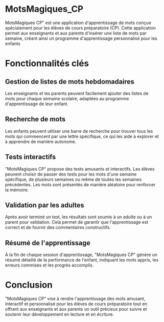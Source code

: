 # MotsMagiques_CP
MotsMagiques CP" est une application d'apprentissage de mots conçue spécialement pour les élèves de cours préparatoire (CP). Cette application permet aux enseignants et aux parents d'insérer une liste de mots par semaine, créant ainsi un programme d'apprentissage personnalisé pour les enfants

# Fonctionnalités clés

## Gestion de listes de mots hebdomadaires
Les enseignants et les parents peuvent facilement ajouter des listes de mots pour chaque semaine scolaire, adaptées au programme d'apprentissage de leur enfant.

## Recherche de mots
Les enfants peuvent utiliser une barre de recherche pour trouver tous les mots qui commencent par une lettre spécifique, ce qui les aide à explorer et à apprendre de manière autonome.

## Tests interactifs
"MotsMagiques CP" propose des tests amusants et interactifs. Les élèves peuvent choisir de passer des tests pour les mots d'une semaine spécifique, de plusieurs semaines ou même de toutes les semaines précédentes. Les mots sont présentés de manière aléatoire pour renforcer la mémoire.

## Validation par les adultes
Après avoir terminé un test, les résultats sont soumis à un adulte ou à un parent pour validation. Cela permet de garantir que l'apprentissage est correct et de fournir des commentaires constructifs.

## Résumé de l'apprentissage
À la fin de chaque session d'apprentissage, "MotsMagiques CP" génère un résumé détaillé de la performance de l'enfant, indiquant les mots appris, les erreurs commises et les progrès accomplis.

# Conclusion
"MotsMagiques CP" vise à rendre l'apprentissage des mots amusant, interactif et personnalisé pour les élèves de cours préparatoire tout en offrant aux enseignants et aux parents un outil précieux pour suivre et soutenir leur développement en lecture et en écriture.




